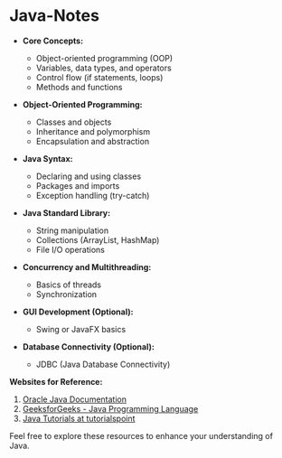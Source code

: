 # Java-Notes


- **Core Concepts:**
  - Object-oriented programming (OOP)
  - Variables, data types, and operators
  - Control flow (if statements, loops)
  - Methods and functions
  
- **Object-Oriented Programming:**
  - Classes and objects
  - Inheritance and polymorphism
  - Encapsulation and abstraction

- **Java Syntax:**
  - Declaring and using classes
  - Packages and imports
  - Exception handling (try-catch)

- **Java Standard Library:**
  - String manipulation
  - Collections (ArrayList, HashMap)
  - File I/O operations

- **Concurrency and Multithreading:**
  - Basics of threads
  - Synchronization

- **GUI Development (Optional):**
  - Swing or JavaFX basics

- **Database Connectivity (Optional):**
  - JDBC (Java Database Connectivity)

**Websites for Reference:**
1. [Oracle Java Documentation](https://docs.oracle.com/en/java/)
2. [GeeksforGeeks - Java Programming Language](https://www.geeksforgeeks.org/java-programming-language/)
3. [Java Tutorials at tutorialspoint](https://www.tutorialspoint.com/java/index.htm)

Feel free to explore these resources to enhance your understanding of Java.
